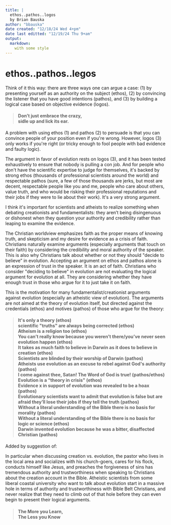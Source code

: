 ```yaml
---
title: |
  ethos..pathos..logos
  by Brian Bauska
author: "bbauska"
date created: "12/18/24 Wed 4+pm"
date last editted: "12/19/24 Thu 9+am"
output: 
  markdown:
    with some style
---
```

# ethos..pathos..legos

<p>Think of it this way: there are three ways one can argue a case: (1) by presenting 
yourself as an authority on the subject (ethos), (2) by convincing the listener that 
you have good intentions (pathos), and (3) by building a logical case based on 
objective evidence (logos).</p>

<h4>
<blockquote>
Don’t just embrace the crazy,<br>
sidle up and lick its ear.
</blockquote>
</h4>

<p>A problem with using ethos (1) and pathos (2) to persuade is that you can convince people 
of your position even if you're wrong. However, logos (3) only works if you're right (or 
tricky enough to fool people with bad evidence and faulty logic).</p>

<p>The argument in favor of evolution rests on logos (3), and it has been tested exhaustively 
to ensure that nobody is pulling a con job. And for people who don't have the scientific 
expertise to judge for themselves, it's backed by strong ethos (thousands of professional 
scientists around the  world) and respectable pathos (sure, a few of those thousands are 
jerks, but most are decent, respectable people like you and me, people who care about others, 
value truth, and who would be risking their professional reputations and their jobs if they 
were to lie about their work). It's a very strong argument.</p>

<p>I think it's important for scientists and atheists to realize something when debating 
creationists and fundamentalists: they aren’t being disingenuous or dishonest when they 
question your authority and credibility rather than leaping to examine the evidence.</p>

<p>The Christian worldview emphasizes faith as the proper means of knowing truth, and 
skepticism and my desire for evidence as a crisis of faith. Christians naturally examine 
arguments (especially arguments that touch on their faith) by considering the credibility 
and moral authority of the speaker. This is also why Christians talk about whether or not 
they should "decide to believe” in evolution. Accepting an argument on ethos and pathos 
alone is an expression of trust in the speaker. It is an act of faith. Christians who 
consider "deciding to believe" in evolution are not evaluating the logical argument for 
evolution at all. They are considering whether they have enough trust in those who argue 
for it to just take it on faith.</p>

<p>This is the motivation for many fundamentalist/creationist arguments against evolution 
(especially an atheistic view of evolution). The arguments are not aimed at the theory of 
evolution itself, but directed against the credentials (ethos) and motives (pathos) of 
those who argue for the theory:</p>

<h4>
<blockquote>
It's only a theory (ethos)<br>
scientific "truths" are always being corrected (ethos)<br>
Atheism is a religion too (ethos)<br>
You can’t really know because you weren’t there/you’ve never seen evolution happen (ethos)<br>
It takes as much faith to believe in Darwin as it does to believe in creation (ethos)<br>
Scientists are blinded by their worship of Darwin (pathos)<br>
Atheists use evolution as an excuse to rebel against God's authority (pathos)<br>
I come against thee, Satan! The Word of God is true! (pathos/ethos)<br>
Evolution is a “theory in crisis" (ethos)<br>
Evidence x in support of evolution was revealed to be a hoax (pathos)<br>
Evolutionary scientists want to admit that evolution is false but are afraid they’ll lose 
their jobs if they tell the truth (pathos)<br>
Without a literal understanding of the Bible there is no basis for morality (pathos)<br>
Without a literal understanding of the Bible there is no basis for logic or science (ethos)<br>
Darwin invented evolution because he was a bitter, disaffected Christian (pathos)
</blockquote>
</h4>

<p>Added by suggestion of:</p>
<p>In particular when discussing creation vs. evolution, the pastor who lives in the local 
area and socializes with his church-goers, cares for his flock, conducts himself like 
Jesus, and preaches the forgiveness of sins has tremendous authority and trustworthiness 
when speaking to Christians about the creation account in the Bible. Atheistic scientists 
from some liberal coastal university who want to talk about evolution start in a massive 
hole in terms of authority and trustworthiness with Bible Belt Christians, and never realize 
that they need to climb out of that hole before they can even begin to present their logical 
arguments.</p>

<h4>
<blockquote>
The More you Learn,<br>
The Less you Know
</blockquote>
</h4>
